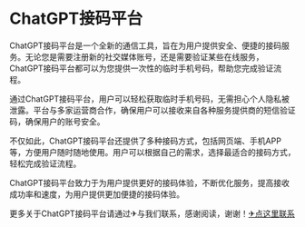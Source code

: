 # ChatGPT接码平台

ChatGPT接码平台是一个全新的通信工具，旨在为用户提供安全、便捷的接码服务。无论您是需要注册新的社交媒体账号，还是需要验证某些在线服务，ChatGPT接码平台都可以为您提供一次性的临时手机号码，帮助您完成验证流程。

通过ChatGPT接码平台，用户可以轻松获取临时手机号码，无需担心个人隐私被泄露。平台与多家运营商合作，确保用户可以接收来自各种服务提供商的短信验证码，确保用户的账号安全。

不仅如此，ChatGPT接码平台还提供了多种接码方式，包括网页端、手机APP等，方便用户随时随地使用。用户可以根据自己的需求，选择最适合的接码方式，轻松完成验证流程。

ChatGPT接码平台致力于为用户提供更好的接码体验，不断优化服务，提高接收成功率和速度，为用户提供更加便捷的接码体验。

更多关于ChatGPT接码平台请通过✈与我们联系，感谢阅读，谢谢！[✈点这里联系](https://sms.k02.cc)